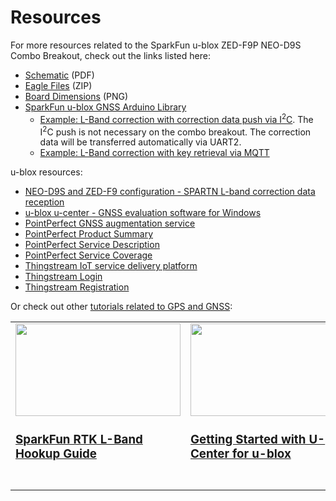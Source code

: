 # Resources

For more resources related to the SparkFun u-blox ZED-F9P NEO-D9S Combo Breakout, check out the links listed here: 

* [Schematic](assets/board_files/SparkFun_GNSS_Combo_Breakout-ZED-F9P_NEO-D9S_Schematic.pdf) (PDF)
* [Eagle Files](assets/board_files/ZED-F9P_NEO-D9S_Combo_x02.zip) (ZIP)
* [Board Dimensions](assets/board_files/SparkFun_GNSS_Combo_Breakout-ZED-F9P_NEO-D9S_Dimensions.png) (PNG)
* [SparkFun u-blox GNSS Arduino Library](https://github.com/sparkfun/SparkFun_u-blox_GNSS_v3)
    * [Example: L-Band correction with correction data push via I<sup>2</sup>C](https://github.com/sparkfun/SparkFun_u-blox_GNSS_v3/tree/main/examples/NEO-D9S_and_NEO-D9C/Example2_LBand_Corrections_with_NEO-D9S). The I<sup>2</sup>C push is not necessary on the combo breakout. The correction data will be transferred automatically via UART2.
    * [Example: L-Band correction with key retrieval via MQTT](https://github.com/sparkfun/SparkFun_u-blox_GNSS_v3/tree/main/examples/NEO-D9S_and_NEO-D9C/Example6_PMP_with_L-Band_Keys_via_MQTT)

u-blox resources: 

* [NEO-D9S and ZED-F9 configuration - SPARTN L-band correction data reception](https://www.u-blox.com/sites/default/files/documents/NEO-D9S_ZED-F9_Config_SPARTN_AppNote_UBX-22008160.pdf)
* [u-blox u-center - GNSS evaluation software for Windows](https://www.u-blox.com/en/product/u-center)
* [PointPerfect GNSS augmentation service](https://www.u-blox.com/en/product/pointperfect)
* [PointPerfect Product Summary](https://www.u-blox.com/sites/default/files/PointPerfect_ProductSummary_UBX-21024758.pdf)
* [PointPerfect Service Description](https://developer.thingstream.io/guides/location-services/pointperfect-service-description)
* [PointPerfect Service Coverage](https://developer.thingstream.io/guides/location-services/pointperfect-service-description#h.jv0o1vz2wkn3)
* [Thingstream IoT service delivery platform](https://www.u-blox.com/en/product/thingstream)
* [Thingstream Login](https://portal.thingstream.io/)
* [Thingstream Registration](https://portal.thingstream.io/register)


Or check out other [tutorials related to GPS and GNSS](https://learn.sparkfun.com/tutorials/tags/gps):

<table style="border-style:none">
    <tr>
        <td style="vertical-align: text-top;" width="264px">
            <a href="https://learn.sparkfun.com/tutorials/sparkfun-rtk-facet-l-band-hookup-guide">
            <div style="text-align: center"><img src="https://cdn.sparkfun.com/assets/learn_tutorials/2/5/8/3/SparkFun_RTK_Facet_-_Hookup_Guide_Preview.jpg" style="width:264px; height:148px; object-fit:contain;"></div>
            <h3 style="vertical-align: left">SparkFun RTK L-Band Hookup Guide
            </h3></a>
        </td>
        <td style="vertical-align: text-top;" width="264px">
            <div style="text-align: center"><a href="https://learn.sparkfun.com/tutorials/getting-started-with-u-center-for-u-blox">
            <img src="https://cdn.sparkfun.com/assets/learn_tutorials/8/1/5/u-center.jpg" style="width:264px; height:148px; object-fit:contain;"></div>
            <h3 style="text-align: left">Getting Started with U-Center for u-blox
            </h3></a>
        </td>
        <td style="vertical-align: text-top;" width="264px">
            <div style="text-align: center"><a href="https://learn.sparkfun.com/tutorials/gps-rtk2-hookup-guide">
            <img src="https://cdn.sparkfun.com//assets/learn_tutorials/8/5/6/GPS-RTK2_GPS_RTK_SMA_ZED-F9P__Qwiic.gif" style="width:264px; height:148px; object-fit:contain;"></div>
            <h3 style="text-align: left">GPS-RTK2 Hookup Guide
            </h3></a>
        </td>
        <td style="vertical-align: text-top;" width="264px">
            <a href="https://learn.sparkfun.com/tutorials/sparkfun-gps-breakout-zoe-m8q-and-sam-m8q-hookup-guide">
            <div style="text-align: center"><img src="https://cdn.sparkfun.com/assets/learn_tutorials/8/6/9/GPS_Module_ZOE-M8Q__GPS_SAM-M8Q_Hookup_Guide-04.jpg" style="width:264px; height:148px; object-fit:contain;"></div>
            <h3 style="text-align: left">SparkFun GPS Breakout (ZOE-M8Q and SAM-M8Q) Hookup Guide
            </h3></a>
        </td>
    </tr>
</table>